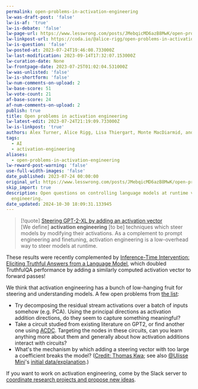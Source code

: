 ```yaml
---
permalink: open-problems-in-activation-engineering
lw-was-draft-post: 'false'
lw-is-af: 'true'
lw-is-debate: 'false'
lw-page-url: https://www.lesswrong.com/posts/JMebqicMD6azB8MwK/open-problems-in-activation-engineering
lw-linkpost-url: https://coda.io/@alice-rigg/open-problems-in-activation-engineering
lw-is-question: 'false'
lw-posted-at: 2023-07-24T19:46:08.733000Z
lw-last-modification: 2023-09-14T17:32:07.153000Z
lw-curation-date: None
lw-frontpage-date: 2023-07-25T01:02:04.531000Z
lw-was-unlisted: 'false'
lw-is-shortform: 'false'
lw-num-comments-on-upload: 2
lw-base-score: 51
lw-vote-count: 21
af-base-score: 24
af-num-comments-on-upload: 2
publish: true
title: Open problems in activation engineering
lw-latest-edit: 2023-07-24T21:19:09.733000Z
lw-is-linkpost: 'true'
authors: Alex Turner, Alice Rigg, Lisa Thiergart, Monte MacDiarmid, and Ulisse Mini
tags:
  - AI
  - activation-engineering
aliases:
  - open-problems-in-activation-engineering
lw-reward-post-warning: 'false'
use-full-width-images: 'false'
date_published: 2023-07-24 00:00:00
original_url: https://www.lesswrong.com/posts/JMebqicMD6azB8MwK/open-problems-in-activation-engineering
skip_import: true
description: Open questions on controlling language models at runtime via activation
  engineering.
date_updated: 2024-10-30 18:09:31.133945
---
```




> [!quote] [Steering GPT-2-XL by adding an activation vector](/gpt2-steering-vectors)  
> \[We define\] **activation engineering** \[to be\] techniques which steer models by modifying their activations. As a complement to prompt engineering and finetuning, activation engineering is a low-overhead way to steer models at runtime.

These results were recently complemented by [Inference-Time Intervention: Eliciting Truthful Answers from a Language Model](https://www.lesswrong.com/posts/kuQfnotjkQA4Kkfou/inference-time-intervention-eliciting-truthful-answers-from), which doubled TruthfulQA performance by adding a similarly computed activation vector to forward passes! 

We think that activation engineering has a bunch of low-hanging fruit for steering and understanding models. A few open problems from [the list](https://coda.io/@alice-rigg/open-problems-in-activation-engineering): 

- Try decomposing the residual stream activations over a batch of inputs somehow (e.g. PCA). Using the principal directions as activation addition directions, do they seem to capture something meaningful?
- Take a circuit studied from existing literature on GPT2, or find another one using [ACDC](https://github.com/ArthurConmy/Automatic-Circuit-Discovery/tree/main). Targeting the nodes in these circuits, can you learn anything more about them and generally about how activation additions interact with circuits?
- What's the mechanism by which adding a steering vector with too large a coefficient breaks the model? ([Credit: Thomas Kwa](https://www.lesswrong.com/posts/5spBue2z2tw4JuDCx/steering-gpt-2-xl-by-adding-an-activation-vector?commentId=sAzDPXoQmAxxoKCi2); see also [@Ulisse Mini](https://www.lesswrong.com/users/ulisse-mini?mention=user)'s [initial data/explanation](https://www.lesswrong.com/posts/5spBue2z2tw4JuDCx/steering-gpt-2-xl-by-adding-an-activation-vector?commentId=FEGguDMzGbKojSQF9).)

If you want to work on activation engineering, come by the Slack server to [coordinate research projects and propose new ideas](https://join.slack.com/t/activationengineering/shared_invite/zt-1z82cqbrp-2YGwmTpYzQz3jTkPUXeNHg).